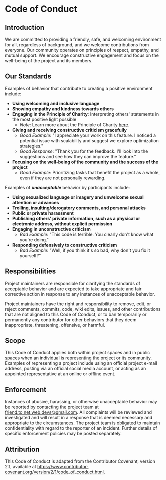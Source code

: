 ﻿# Code of Conduct
## Introduction
We are committed to providing a friendly, safe, and welcoming environment for all, regardless of background, and we welcome contributions from everyone. Our community operates on principles of respect, empathy, and mutual support. We encourage constructive engagement and focus on the well-being of the project and its members.

## Our Standards
Examples of behavior that contribute to creating a positive environment include:

- **Using welcoming and inclusive language**
- **Showing empathy and kindness towards others**
- **Engaging in the Principle of Charity**: Interpreting others' statements in the most positive light possible
  - _Note_: Learn more about the Principle of Charity [here](https://en.wikipedia.org/wiki/Principle_of_charity). 
- **Giving and receiving constructive criticism gracefully** 
  - _Good Example_: "I appreciate your work on this feature. I noticed a potential issue with scalability and suggest we explore optimization strategies."
  - _Good Response_: "Thank you for the feedback. I'll look into the suggestions and see how they can improve the feature."
- **Focusing on the well-being of the community and the success of the project**
  - _Good Example_: Prioritizing tasks that benefit the project as a whole, even if they are not personally rewarding.

Examples of **_unacceptable_** behavior by participants include:

- **Using sexualized language or imagery and unwelcome sexual attention or advances**
- **Trolling, insulting/derogatory comments, and personal attacks**
- **Public or private harassment**
- **Publishing others’ private information, such as a physical or electronic address, without explicit permission**
- **Engaging in unconstructive criticism**
  - _Bad Example_: "This code is terrible. You clearly don't know what you're doing."
- **Responding defensively to constructive criticism** 
  - _Bad Example_: "Well, if you think it's so bad, why don't you fix it yourself?"

## Responsibilities
Project maintainers are responsible for clarifying the standards of acceptable behavior and are expected to take appropriate and fair corrective action in response to any instances of unacceptable behavior.

Project maintainers have the right and responsibility to remove, edit, or reject comments, commits, code, wiki edits, issues, and other contributions that are not aligned to this Code of Conduct, or to ban temporarily or permanently any contributor for other behaviors that they deem inappropriate, threatening, offensive, or harmful.

## Scope
This Code of Conduct applies both within project spaces and in public spaces when an individual is representing the project or its community. Examples of representing a project include using an official project e-mail address, posting via an official social media account, or acting as an appointed representative at an online or offline event.

## Enforcement
Instances of abusive, harassing, or otherwise unacceptable behavior may be reported by contacting the project team at [friend.to.net.web.devs@gmail.com](mailto:friend.to.net.web.devs@gmail.com). All complaints will be reviewed and investigated and will result in a response that is deemed necessary and appropriate to the circumstances. The project team is obligated to maintain confidentiality with regard to the reporter of an incident. Further details of specific enforcement policies may be posted separately.

## Attribution
This Code of Conduct is adapted from the Contributor Covenant, version 2.1, available at https://www.contributor-covenant.org/version/2/1/code_of_conduct.html.